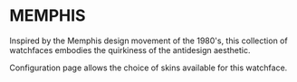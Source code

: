 # MEMPHIS
Inspired by the Memphis design movement of the 1980's, this collection of watchfaces embodies the quirkiness of the antidesign aesthetic.

Configuration page allows the choice of skins available for this watchface.
